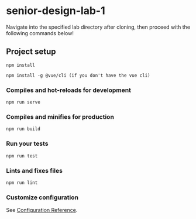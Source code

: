 # senior-design-lab-1

Navigate into the specified lab directory after cloning, then proceed with the following commands below!

## Project setup
```
npm install
```

```
npm install -g @vue/cli (if you don't have the vue cli)
```

### Compiles and hot-reloads for development
```
npm run serve
```

### Compiles and minifies for production
```
npm run build
```

### Run your tests
```
npm run test
```

### Lints and fixes files
```
npm run lint
```

### Customize configuration
See [Configuration Reference](https://cli.vuejs.org/config/).
